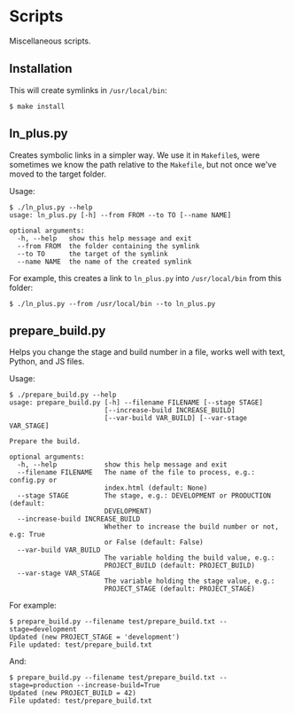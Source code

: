 # Scripts

Miscellaneous scripts.

## Installation

This will create symlinks in `/usr/local/bin`:

```
$ make install
```

## ln_plus.py

Creates symbolic links in a simpler way. We use it in `Makefile`s,
were sometimes we know the path relative to the `Makefile`,
but not once we've moved to the target folder.

Usage:

```
$ ./ln_plus.py --help
usage: ln_plus.py [-h] --from FROM --to TO [--name NAME]

optional arguments:
  -h, --help   show this help message and exit
  --from FROM  the folder containing the symlink
  --to TO      the target of the symlink
  --name NAME  the name of the created symlink
```

For example, this creates a link to `ln_plus.py` into `/usr/local/bin` from this folder:

```
$ ./ln_plus.py --from /usr/local/bin --to ln_plus.py
```

## prepare_build.py

Helps you change the stage and build number in a file,
works well with text, Python, and JS files.

Usage:

```
$ ./prepare_build.py --help
usage: prepare_build.py [-h] --filename FILENAME [--stage STAGE]
                        [--increase-build INCREASE_BUILD]
                        [--var-build VAR_BUILD] [--var-stage VAR_STAGE]

Prepare the build.

optional arguments:
  -h, --help            show this help message and exit
  --filename FILENAME   The name of the file to process, e.g.: config.py or
                        index.html (default: None)
  --stage STAGE         The stage, e.g.: DEVELOPMENT or PRODUCTION (default:
                        DEVELOPMENT)
  --increase-build INCREASE_BUILD
                        Whether to increase the build number or not, e.g: True
                        or False (default: False)
  --var-build VAR_BUILD
                        The variable holding the build value, e.g.:
                        PROJECT_BUILD (default: PROJECT_BUILD)
  --var-stage VAR_STAGE
                        The variable holding the stage value, e.g.:
                        PROJECT_STAGE (default: PROJECT_STAGE)
```

For example:

```
$ prepare_build.py --filename test/prepare_build.txt --stage=development
Updated (new PROJECT_STAGE = 'development')
File updated: test/prepare_build.txt
```

And:

```
$ prepare_build.py --filename test/prepare_build.txt --stage=production --increase-build=True
Updated (new PROJECT_BUILD = 42)
File updated: test/prepare_build.txt
```
